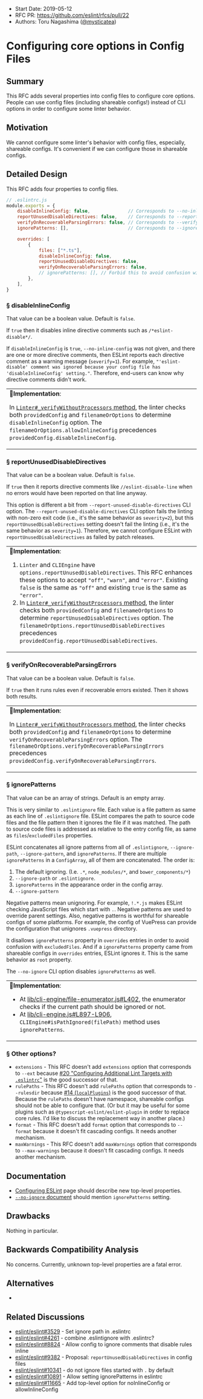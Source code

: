 - Start Date: 2019-05-12
- RFC PR: https://github.com/eslint/rfcs/pull/22
- Authors: Toru Nagashima ([@mysticatea](https://github.com/mysticatea))

# Configuring core options in Config Files

## Summary

This RFC adds several properties into config files to configure core options. People can use config files (including shareable configs!) instead of CLI options in order to configure some linter behavior.

## Motivation

We cannot configure some linter's behavior with config files, especially, shareable configs. It's convenient if we can configure those in shareable configs.

## Detailed Design

This RFC adds four properties to config files.

```js
// .eslintrc.js
module.exports = {
    disableInlineConfig: false,              // Corresponds to --no-inline-config
    reportUnusedDisableDirectives: false,    // Corresponds to --report-unused-disable-directives
    verifyOnRecoverableParsingErrors: false, // Corresponds to --verify-on-recoverable-parsing-errors
    ignorePatterns: [],                      // Corresponds to --ignore-pattern

    overrides: [
        {
            files: ["*.ts"],
            disableInlineConfig: false,
            reportUnusedDisableDirectives: false,
            verifyOnRecoverableParsingErrors: false,
            // ignorePatterns: [], // Forbid this to avoid confusion with 'excludedFiles' property.
        },
    ],
}
```

### § disableInlineConfig

That value can be a boolean value. Default is `false`.

If `true` then it disables inline directive comments such as `/*eslint-disable*/`.

If `disableInlineConfig` is `true`, `--no-inline-config` was not given, and there are one or more directive comments, then ESLint reports each directive comment as a warning message (`severify=1`). For example, `"'eslint-disable' comment was ignored because your config file has 'disableInlineConfig' setting."`. Therefore, end-users can know why directive comments didn't work.

<table><td>
<b>💠Implementation</b>:
<p>In <a href="https://github.com/eslint/eslint/blob/af81cb3ecc5e6bf43a6a2d8f326103350513a1b8/lib/linter.js#L859"><code>Linter#_verifyWithoutProcessors</code> method</a>, the linter checks both <code>providedConfig</code> and <code>filenameOrOptions</code> to determine <code>disableInlineConfig</code> option. The <code>filenameOrOptions.allowInlineConfig</code> precedences <code>providedConfig.disableInlineConfig</code>.</p>
</td></table>

### § reportUnusedDisableDirectives

That value can be a boolean value. Default is `false`.

If `true` then it reports directive comments like `//eslint-disable-line` when no errors would have been reported on that line anyway.

This option is different a bit from `--report-unused-disable-directives` CLI option. The `--report-unused-disable-directives` CLI option fails the linting with non-zero exit code (i.e., it's the same behavior as `severity=2`), but this `reportUnusedDisableDirectives` setting doesn't fail the linting (i.e., it's the same behavior as `severity=1`). Therefore, we cannot configure ESLint with `reportUnusedDisableDirectives` as failed by patch releases.

<table><td>
<b>💠Implementation</b>:
<ol>
<li><code>Linter</code> and <code>CLIEngine</code> have <code>options.reportUnusedDisableDirectives</code>. This RFC enhances these options to accept <code>"off"</code>, <code>"warn"</code>, and <code>"error"</code>. Existing <code>false</code> is the same as <code>"off"</code> and existing <code>true</code> is the same as <code>"error"</code>.</li>
<li>In <a href="https://github.com/eslint/eslint/blob/af81cb3ecc5e6bf43a6a2d8f326103350513a1b8/lib/linter.js#L859"><code>Linter#_verifyWithoutProcessors</code> method</a>, the linter checks both <code>providedConfig</code> and <code>filenameOrOptions</code> to determine <code>reportUnusedDisableDirectives</code> option. The <code>filenameOrOptions.reportUnusedDisableDirectives</code> precedences <code>providedConfig.reportUnusedDisableDirectives</code>.</li>
</ol>
</td></table>

### § verifyOnRecoverableParsingErrors

That value can be a boolean value. Default is `false`.

If `true` then it runs rules even if recoverable errors existed. Then it shows both results.

<table><td>
<b>💠Implementation</b>:
<p>In <a href="https://github.com/eslint/eslint/blob/af81cb3ecc5e6bf43a6a2d8f326103350513a1b8/lib/linter.js#L859"><code>Linter#_verifyWithoutProcessors</code> method</a>, the linter checks both <code>providedConfig</code> and <code>filenameOrOptions</code> to determine <code>verifyOnRecoverableParsingErrors</code> option. The <code>filenameOrOptions.verifyOnRecoverableParsingErrors</code> precedences <code>providedConfig.verifyOnRecoverableParsingErrors</code>.</p>
</td></table>

### § ignorePatterns

That value can be an array of strings. Default is an empty array.

This is very similar to `.eslintignore` file. Each value is a file pattern as same as each line of `.eslintignore` file. ESLint compares the path to source code files and the file pattern then it ignores the file if it was matched. The path to source code files is addressed as relative to the entry config file, as same as `files`/`excludedFiles` properties.

ESLint concatenates all ignore patterns from all of `.eslintignore`, `--ignore-path`, `--ignore-pattern`, and `ignorePatterns`. If there are multiple `ignorePatterns` in a `ConfigArray`, all of them are concatenated. The order is:

1. The default ignoring. (I.e. `.*`, `node_modules/*`, and `bower_components/*`)
1. `--ignore-path` or `.eslintignore`.
1. `ignorePatterns` in the appearance order in the config array.
1. `--ignore-pattern`

Negative patterns mean unignoring. For example, `!.*.js` makes ESLint checking JavaScript files which start with `.`. Negative patterns are used to override parent settings.
Also, negative patterns is worthful for shareable configs of some platforms. For example, the config of VuePress can provide the configuration that unignores `.vuepress` directory.

It disallows `ignorePatterns` property in `overrides` entries in order to avoid confusion with `excludedFiles`. And if a `ignorePatterns` property came from shareable configs in `overrides` entries, ESLint ignores it. This is the same behavior as `root` property.

The `--no-ignore` CLI option disables `ignorePatterns` as well.

<table><td>
<b>💠Implementation</b>:
<ul>
<li>At <a href="https://github.com/eslint/eslint/blob/af81cb3ecc5e6bf43a6a2d8f326103350513a1b8/lib/cli-engine/file-enumerator.js#L402">lib/cli-engine/file-enumerator.js#L402</a>, the enumerator checks if the current path should be ignored or not.</li>
<li>At <a href="https://github.com/eslint/eslint/blob/af81cb3ecc5e6bf43a6a2d8f326103350513a1b8/lib/cli-engine.js#L897-L906">lib/cli-engine.js#L897-L906</a>, <code>CLIEngine#isPathIgnored(filePath)</code> method uses <code>ignorePatterns</code>.
</ul>
</td></table>

### § Other options?

- `extensions` - This RFC doesn't add `extensions` option that corresponds to `--ext` because [#20 "Configuring Additional Lint Targets with `.eslintrc`"](https://github.com/eslint/rfcs/pull/20) is the good successor of that.
- `rulePaths` - This RFC doesn't add `rulePaths` option that corresponds to `--rulesdir` because [#14 (`localPlugins`)](https://github.com/eslint/rfcs/pull/20) is the good successor of that. Because the `rulePaths` doesn't have namespace, shareable configs should not be able to configure that. (Or but it may be useful for some plugins such as `@typescript-eslint/eslint-plugin` in order to replace core rules. I'd like to discuss the replacement way in another place.)
- `format` - This RFC doesn't add `format` option that corresponds to `--format` because it doesn't fit cascading configs. It needs another mechanism.
- `maxWarnings` - This RFC doesn't add `maxWarnings` option that corresponds to `--max-warnings` because it doesn't fit cascading configs. It needs another mechanism.

## Documentation

- [Configuring ESLint](https://eslint.org/docs/user-guide/configuring) page should describe new top-level properties.
- [`--no-ignore` document](https://eslint.org/docs/user-guide/command-line-interface#--no-ignore) should mention `ignorePatterns` setting.

## Drawbacks

Nothing in particular.

## Backwards Compatibility Analysis

No concerns. Currently, unknown top-level properties are a fatal error.

## Alternatives

-

## Related Discussions

- [eslint/eslint#3529](https://github.com/eslint/eslint/issues/3529) - Set ignore path in .eslintrc
- [eslint/eslint#4261](https://github.com/eslint/eslint/issues/4261) - combine .eslintignore with .eslintrc?
- [eslint/eslint#8824](https://github.com/eslint/eslint/issues/8824) - Allow config to ignore comments that disable rules inline
- [eslint/eslint#9382](https://github.com/eslint/eslint/issues/9382) - Proposal: `reportUnusedDisableDirectives` in config files
- [eslint/eslint#10341](https://github.com/eslint/eslint/issues/10341) - do not ignore files started with `.` by default
- [eslint/eslint#10891](https://github.com/eslint/eslint/issues/10891) - Allow setting ignorePatterns in eslintrc
- [eslint/eslint#11665](https://github.com/eslint/eslint/issues/11665) - Add top-level option for noInlineConfig or allowInlineConfig
